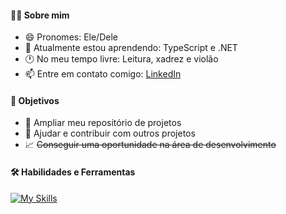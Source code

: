 #### 👨‍💻 Sobre mim

- 😄 Pronomes: Ele/Dele 
- 🌱 Atualmente estou aprendendo: TypeScript e .NET
- 🕐 No meu tempo livre: Leitura, xadrez e violão
- 📫 Entre em contato comigo: [LinkedIn](https://www.linkedin.com/in/wilsonsdr/)

#### 🎯 Objetivos 

- 📂 Ampliar meu repositório de projetos
- 🤝 Ajudar e contribuir com outros projetos
- 📈 ~~Conseguir uma oportunidade na área de desenvolvimento~~

#### 🛠️ Habilidades e Ferramentas

[![My Skills](https://skillicons.dev/icons?i=html,css,bootstrap,sass,javascript,react,typescript,tailwind,nextjs,nodejs,cs,git,postman,mysql,mongodb)](https://skillicons.dev)
